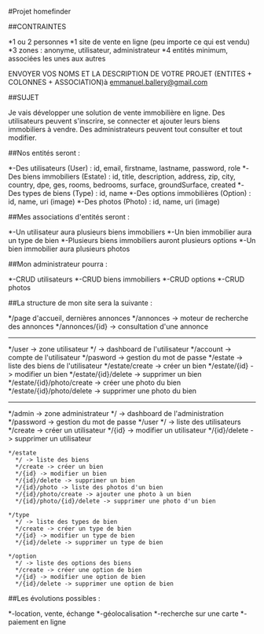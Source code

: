 #Projet homefinder

##CONTRAINTES

*1 ou 2 personnes
*1 site de vente en ligne (peu importe ce qui est vendu)
*3 zones : anonyme, utilisateur, administrateur
*4 entités minimum, associées les unes aux autres

ENVOYER VOS NOMS ET LA DESCRIPTION DE VOTRE PROJET (ENTITES + COLONNES + ASSOCIATION)à emmanuel.ballery@gmail.com

##SUJET

Je vais développer une solution de vente immobilière en ligne. Des utilisateurs peuvent s'inscrire, se connecter et ajouter leurs biens immobiliers à vendre. Des administrateurs peuvent tout consulter et tout modifier.

##Nos entités seront :

  *-Des utilisateurs (User) : id, email, firstname, lastname, password, role
  *-Des biens immobiliers (Estate) : id, title, description, address, zip, city, country, dpe, ges, rooms, bedrooms, surface, groundSurface, created
  *-Des types de biens (Type) : id, name
  *-Des options immobilières (Option) : id, name, uri (image)
  *-Des photos (Photo) : id, name, uri (image)

##Mes associations d'entités seront :
  
  *-Un utilisateur aura plusieurs biens immobiliers
  *-Un bien immobilier aura un type de bien
  *-Plusieurs biens immobiliers auront plusieurs options
  *-Un bien immobilier aura plusieurs photos

##Mon administrateur pourra :
  
  *-CRUD utilisateurs
  *-CRUD biens immobiliers
  *-CRUD options
  *-CRUD photos

##La structure de mon site sera la suivante :

*/page d'accueil, dernières annonces
  */annonces -> moteur de recherche des annonces
  */annonces/{id} -> consultation d'une annonce

---------------

*/user -> zone utilisateur
    */ -> dashboard de l'utilisateur
    */account -> compte de l'utilisateur
    */pasword -> gestion du mot de passe
    */estate -> liste des biens de l'utilisateur
    */estate/create -> créer un bien
    */estate/{id} -> modifier un bien
    */estate/{id}/delete -> supprimer un bien
    */estate/{id}/photo/create -> créer une photo du bien
    */estate/{id}/photo/delete -> supprimer une photo du bien

---------------

*/admin -> zone administrateur
    */ -> dashboard de l'administration
    */password -> gestion du mot de passe
    */user
      */ -> liste des utilisateurs
      */create -> créer un utilisateur
      */{id} -> modifier un utilisateur
      */{id}/delete -> supprimer un utilisateur
      
    */estate
      */ -> liste des biens
      */create -> créer un bien
      */{id} -> modifier un bien
      */{id}/delete -> supprimer un bien
      */{id}/photo -> liste des photos d'un bien
      */{id}/photo/create -> ajouter une photo à un bien
      */{id}/photo/{id}/delete -> supprimer une photo d'un bien

    */type
      */ -> liste des types de bien
      */create -> créer un type de bien
      */{id} -> modifier un type de bien
      */{id}/delete -> supprimer un type de bien

    */option
      */ -> liste des options des biens
      */create -> créer une option de bien
      */{id} -> modifier une option de bien
      */{id}/delete -> supprimer une option de bien

##Les évolutions possibles :

  *-location, vente, échange
  *-géolocalisation
  *-recherche sur une carte
  *-paiement en ligne
